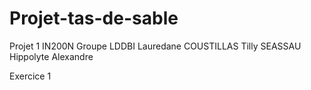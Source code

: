 # Projet-tas-de-sable
Projet 1 IN200N
Groupe LDDBI
Lauredane COUSTILLAS
Tilly SEASSAU
Hippolyte 
Alexandre

Exercice 1
